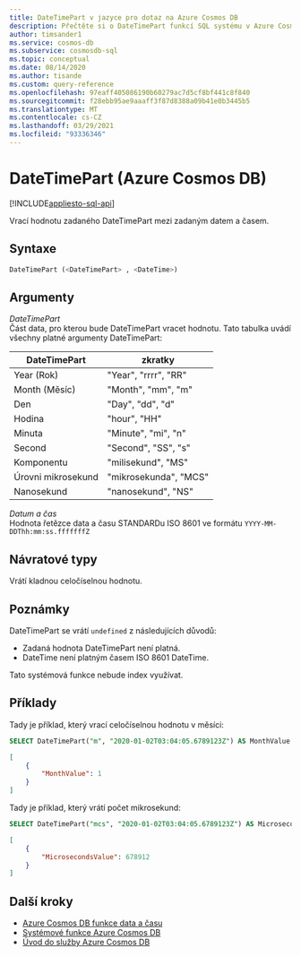 ```yaml
---
title: DateTimePart v jazyce pro dotaz na Azure Cosmos DB
description: Přečtěte si o DateTimePart funkcí SQL systému v Azure Cosmos DB.
author: timsander1
ms.service: cosmos-db
ms.subservice: cosmosdb-sql
ms.topic: conceptual
ms.date: 08/14/2020
ms.author: tisande
ms.custom: query-reference
ms.openlocfilehash: 97eaff405086190b60279ac7d5cf8bf441c8f840
ms.sourcegitcommit: f28ebb95ae9aaaff3f87d8388a09b41e0b3445b5
ms.translationtype: MT
ms.contentlocale: cs-CZ
ms.lasthandoff: 03/29/2021
ms.locfileid: "93336346"
---
```

# <a name="datetimepart-azure-cosmos-db"></a>DateTimePart (Azure Cosmos DB)
[!INCLUDE[appliesto-sql-api](includes/appliesto-sql-api.md)]

Vrací hodnotu zadaného DateTimePart mezi zadaným datem a časem.
  
## <a name="syntax"></a>Syntaxe
  
```sql
DateTimePart (<DateTimePart> , <DateTime>)
```

## <a name="arguments"></a>Argumenty
  
*DateTimePart*  
   Část data, pro kterou bude DateTimePart vracet hodnotu. Tato tabulka uvádí všechny platné argumenty DateTimePart:

| DateTimePart | zkratky        |
| ------------ | -------------------- |
| Year (Rok)         | "Year", "rrrr", "RR" |
| Month (Měsíc)        | "Month", "mm", "m"   |
| Den          | "Day", "dd", "d"     |
| Hodina         | "hour", "HH"         |
| Minuta       | "Minute", "mi", "n"  |
| Second       | "Second", "SS", "s"  |
| Komponentu  | "milisekund", "MS"  |
| Úrovni mikrosekund  | "mikrosekunda", "MCS" |
| Nanosekund   | "nanosekund", "NS"   |

*Datum a čas*  
   Hodnota řetězce data a času STANDARDu ISO 8601 ve formátu `YYYY-MM-DDThh:mm:ss.fffffffZ`

## <a name="return-types"></a>Návratové typy

Vrátí kladnou celočíselnou hodnotu.

## <a name="remarks"></a>Poznámky

DateTimePart se vrátí `undefined` z následujících důvodů:

- Zadaná hodnota DateTimePart není platná.
- DateTime není platným časem ISO 8601 DateTime.

Tato systémová funkce nebude index využívat.

## <a name="examples"></a>Příklady

Tady je příklad, který vrací celočíselnou hodnotu v měsíci:

```sql
SELECT DateTimePart("m", "2020-01-02T03:04:05.6789123Z") AS MonthValue
```

```json
[
    {
        "MonthValue": 1
    }
]
```

Tady je příklad, který vrátí počet mikrosekund:

```sql
SELECT DateTimePart("mcs", "2020-01-02T03:04:05.6789123Z") AS MicrosecondsValue
```

```json
[
    {
        "MicrosecondsValue": 678912
    }
]
```

## <a name="next-steps"></a>Další kroky

- [Azure Cosmos DB funkce data a času](sql-query-date-time-functions.md)
- [Systémové funkce Azure Cosmos DB](sql-query-system-functions.md)
- [Úvod do služby Azure Cosmos DB](introduction.md)
